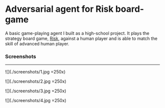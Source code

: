 # Adversarial agent for Risk board-game
A basic game-playing agent I built as a high-school project. It plays the strategy board game, [Risk](https://en.wikipedia.org/wiki/Risk_(game)), against a human player and is able to match the skill of advanced human player.

### Screenshots
---------------

![](./screenshots/1.jpg =250x)


![](./screenshots/2.jpg =250x)

![](./screenshots/3.jpg =250x)

![](./screenshots/4.jpg =250x)

